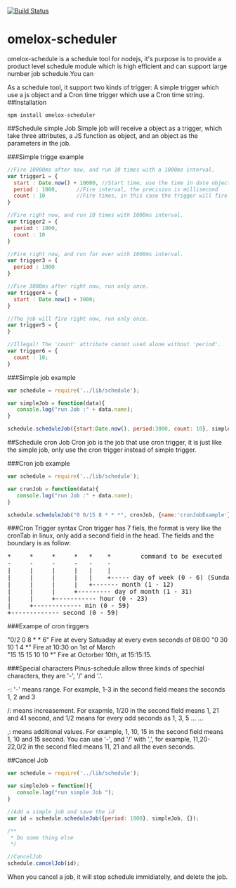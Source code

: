 [![Build Status](https://travis-ci.org/node-omelox/omelox-scheduler.svg?branch=master)](https://travis-ci.org/node-omelox/omelox-scheduler)

# omelox-scheduler
omelox-schedule is a schedule tool for nodejs, it's purpose is to provide a product level schedule module which is high efficient and can support large number job schedule.You can 

As a schedule tool, it support two kinds of trigger: A simple trigger which use a js object and  a Cron time trigger which use a Cron time string.
##Installation
```
npm install omelox-scheduler
```
##Schedule simple Job
Simple job will receive a object as a trigger, which take three attributes, a JS function as object, and an object as the parameters in the job.

###Simple trigge example
``` javascript
//Fire 10000ms after now, and run 10 times with a 1000ms interval.
var trigger1 = {
  start : Date.now() + 10000, //Start time, use the time in date object
  period : 1000,      //Fire interval, the precision is millisecond
  count : 10          //Fire times, in this case the trigger will fire 10 times.   
}

//Fire right now, and run 10 times with 1000ms interval.
var trigger2 = {
  period : 1000,
  count : 10
}

//Fire right now, and run for ever with 1000ms interval.
var trigger3 = {
  period : 1000
}

//Fire 3000ms after right now, run only once.
var trigger4 = {
  start : Date.now() + 3000;
}

//The job will fire right now, run only once.
var trigger5 = {
}

//Illegal! The 'count' attribute cannot used alone without 'period'.  
var trigger6 = {
  count : 10;
}
``` 

###Simple job example
``` javascript
var schedule = require('../lib/schedule');

var simpleJob = function(data){
   console.log("run Job :" + data.name);
}

schedule.scheduleJob({start:Date.now(), period:3000, count: 10}, simpleJob, {name: 'simpleJobExample'});
```
##Schedule cron Job
Cron job is the job that use cron trigger, it is just like the simple job, only use the cron trigger instead of simple trigger.

###Cron job example
``` javascript
var schedule = require('../lib/schedule');

var cronJob = function(data){
   console.log("run Job :" + data.name);
}

schedule.scheduleJob("0 0/15 8 * * *", cronJob, {name:'cronJobExample'});
```
###Cron Trigger syntax
Cron trigger has 7 fiels, the format is very like the cronTab in linux, only add a second field in the head. The fields and the boundary is as follow:
<pre style="bgcolor='#dbdbdb'">
*     *     *     *   *    *        command to be executed
-     -     -     -   -    -
|     |     |     |   |    |
|     |     |     |   |    +----- day of week (0 - 6) (Sunday=0)
|     |     |     |   +------- month (1 - 12)
|     |     |     +--------- day of month (1 - 31)
|     |     +----------- hour (0 - 23)
|     +------------- min (0 - 59)
+------------- second (0 - 59)
</pre>
###Exampe of cron tirggers

"0/2 0 8 * * 6"    Fire at every Satuaday at every even seconds of 08:00
"0 30 10 1 4 *"      Fire at 10:30 on 1st of March  
"15 15 15 10 10 *"   Fire at Octorber 10th, at 15:15:15.

###Special characters
Pinus-schedule allow three kinds of spechial characters, they are '-', '/' and '.'.

-: '-' means range. For example, 1-3 in the second field means the seconds 1, 2 and 3

/: means increasement. For exapmle, 1/20 in the second field means 1, 21 and 41 second, and 1/2 means for every odd seconds as 1, 3, 5 ... ...

,: means additional values. For example, 1, 10, 15 in the second field means 1, 10 and 15 second. You can use '-', and '/' with ',', for example, 11,20-22,0/2 in the second filed means 11, 21 and all the even seconds. 

##Cancel Job 
``` javascript
var schedule = require('../lib/schedule');

var simpleJob = function(){
   console.log("run simple Job ");
}

//Add a simple job and save the id 
var id = schedule.scheduleJob({period: 1000}, simpleJob, {});

/**
 * Do some thing else
 */

//CancelJob
schedule.cancelJob(id);
```
When you cancel a job, it will stop schedule immidiatelly, and delete the job.
